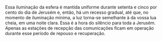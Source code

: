 ﻿Essa iluminação da esfera é mantida uniforme durante setenta e cinco por cento do dia de Jerusém e, então, há um recesso gradual, até que, no momento de iluminação mínima, a luz torna-se semelhante à da vossa lua cheia, em uma noite clara. Essa é a hora do silêncio para toda a Jerusém. Apenas as estações de recepção das comunicações ficam em operação durante esse período de repouso e recuperação.